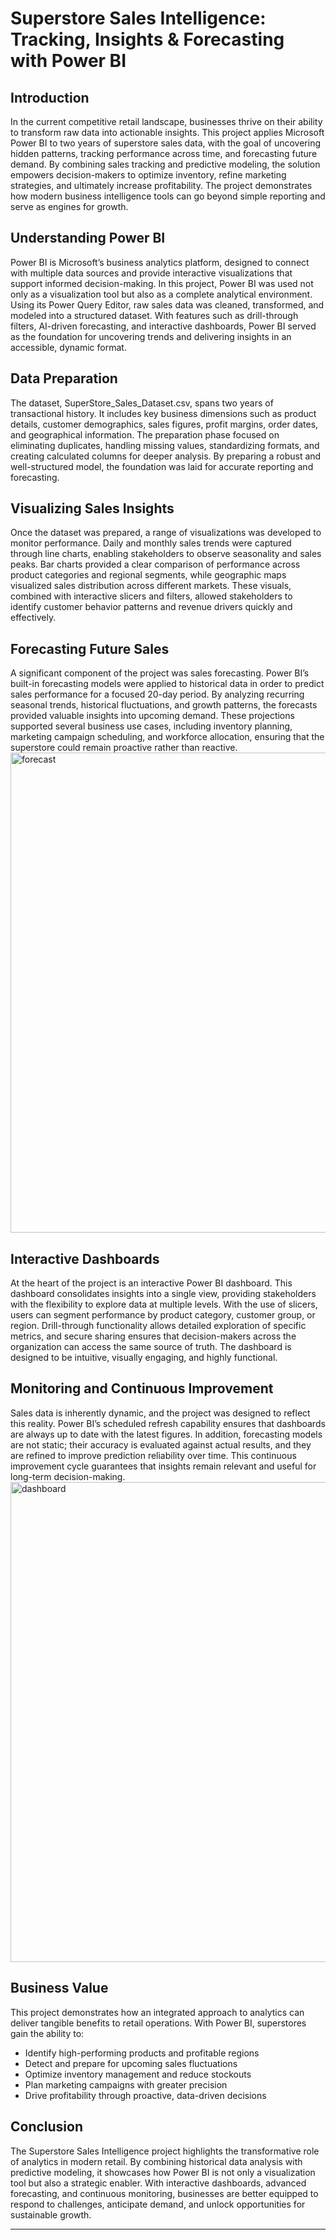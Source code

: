 # Superstore Sales Intelligence: Tracking, Insights & Forecasting with Power BI

## Introduction
In the current competitive retail landscape, businesses thrive on their ability to transform raw data into actionable insights. This project applies Microsoft Power BI to two years of superstore sales data, with the goal of uncovering hidden patterns, tracking performance across time, and forecasting future demand. By combining sales tracking and predictive modeling, the solution empowers decision-makers to optimize inventory, refine marketing strategies, and ultimately increase profitability. The project demonstrates how modern business intelligence tools can go beyond simple reporting and serve as engines for growth.

## Understanding Power BI
Power BI is Microsoft’s business analytics platform, designed to connect with multiple data sources and provide interactive visualizations that support informed decision-making. In this project, Power BI was used not only as a visualization tool but also as a complete analytical environment. Using its Power Query Editor, raw sales data was cleaned, transformed, and modeled into a structured dataset. With features such as drill-through filters, AI-driven forecasting, and interactive dashboards, Power BI served as the foundation for uncovering trends and delivering insights in an accessible, dynamic format.

## Data Preparation
The dataset, SuperStore_Sales_Dataset.csv, spans two years of transactional history. It includes key business dimensions such as product details, customer demographics, sales figures, profit margins, order dates, and geographical information. The preparation phase focused on eliminating duplicates, handling missing values, standardizing formats, and creating calculated columns for deeper analysis. By preparing a robust and well-structured model, the foundation was laid for accurate reporting and forecasting.

## Visualizing Sales Insights
Once the dataset was prepared, a range of visualizations was developed to monitor performance. Daily and monthly sales trends were captured through line charts, enabling stakeholders to observe seasonality and sales peaks. Bar charts provided a clear comparison of performance across product categories and regional segments, while geographic maps visualized sales distribution across different markets. These visuals, combined with interactive slicers and filters, allowed stakeholders to identify customer behavior patterns and revenue drivers quickly and effectively.



## Forecasting Future Sales
A significant component of the project was sales forecasting. Power BI’s built-in forecasting models were applied to historical data in order to predict sales performance for a focused 20-day period. By analyzing recurring seasonal trends, historical fluctuations, and growth patterns, the forecasts provided valuable insights into upcoming demand. These projections supported several business use cases, including inventory planning, marketing campaign scheduling, and workforce allocation, ensuring that the superstore could remain proactive rather than reactive.
<img width="1378" height="768" alt="forecast" src="https://github.com/user-attachments/assets/3e82c05f-0df0-4a1b-b9d7-7e62729ea3cc" />

## Interactive Dashboards
At the heart of the project is an interactive Power BI dashboard. This dashboard consolidates insights into a single view, providing stakeholders with the flexibility to explore data at multiple levels. With the use of slicers, users can segment performance by product category, customer group, or region. Drill-through functionality allows detailed exploration of specific metrics, and secure sharing ensures that decision-makers across the organization can access the same source of truth. The dashboard is designed to be intuitive, visually engaging, and highly functional.

## Monitoring and Continuous Improvement
Sales data is inherently dynamic, and the project was designed to reflect this reality. Power BI’s scheduled refresh capability ensures that dashboards are always up to date with the latest figures. In addition, forecasting models are not static; their accuracy is evaluated against actual results, and they are refined to improve prediction reliability over time. This continuous improvement cycle guarantees that insights remain relevant and useful for long-term decision-making.
<img width="1380" height="768" alt="dashboard" src="https://github.com/user-attachments/assets/23ce2f4b-d958-4a7c-9913-46f31db9d099" />

## Business Value
This project demonstrates how an integrated approach to analytics can deliver tangible benefits to retail operations. With Power BI, superstores gain the ability to:
- Identify high-performing products and profitable regions  
- Detect and prepare for upcoming sales fluctuations  
- Optimize inventory management and reduce stockouts  
- Plan marketing campaigns with greater precision  
- Drive profitability through proactive, data-driven decisions  

## Conclusion
The Superstore Sales Intelligence project highlights the transformative role of analytics in modern retail. By combining historical data analysis with predictive modeling, it showcases how Power BI is not only a visualization tool but also a strategic enabler. With interactive dashboards, advanced forecasting, and continuous monitoring, businesses are better equipped to respond to challenges, anticipate demand, and unlock opportunities for sustainable growth.

---

